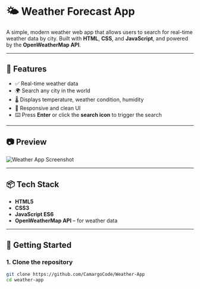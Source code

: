 # 🌤️ Weather Forecast App

A simple, modern weather web app that allows users to search for real-time weather data by city. Built with **HTML**, **CSS**, and **JavaScript**, and powered by the **OpenWeatherMap API**.

---

## 🔧 Features

- ✅ Real-time weather data
- 🌍 Search any city in the world
- 🌡️ Displays temperature, weather condition, humidity
- 🧠 Responsive and clean UI
- ⌨️ Press **Enter** or click the **search icon** to trigger the search

---

## 📷 Preview

![Weather App Screenshot](screenshot.png)

---

## 📦 Tech Stack

- **HTML5**
- **CSS3**
- **JavaScript ES6**
- **OpenWeatherMap API** – for weather data  

---

## 🔑 Getting Started

### 1. Clone the repository

```bash
git clone https://github.com/CamargoCode/Weather-App
cd weather-app
